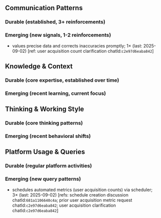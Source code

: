 ## Communication Patterns
### Durable (established, 3+ reinforcements)

### Emerging (new signals, 1-2 reinforcements)
- values precise data and corrects inaccuracies promptly; 1× (last: 2025-09-02) [ref: user acquisition count clarification chatId:`c2e97d6eaba842`]

## Knowledge & Context
### Durable (core expertise, established over time)

### Emerging (recent learning, current focus)

## Thinking & Working Style
### Durable (core thinking patterns)

### Emerging (recent behavioral shifts)

## Platform Usage & Queries
### Durable (regular platform activities)

### Emerging (new query patterns)
- schedules automated metrics (user acquisition counts) via scheduler; 3× (last: 2025-09-02) [refs: schedule creation discussion chatId:`681a1106640c4a`; prior user acquisition metric request chatId:`c2e97d6eaba842`; user acquisition clarification chatId:`c2e97d6eaba842`]